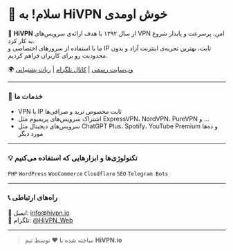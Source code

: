 # 👋 سلام! به HiVPN خوش اومدی  

🔐 **HiVPN** از سال ۱۳۹۲ با هدف ارائه‌ی سرویس‌های VPN امن، پرسرعت و پایدار شروع به کار کرد.  
ما با استفاده از سرورهای اختصاصی و IP ثابت، بهترین تجربه‌ی اینترنت آزاد و بدون محدودیت رو برای کاربران فراهم کردیم.  

🌍 [وب‌سایت رسمی](https://hivpn.io) | [کانال تلگرام](https://t.me/HiVPN_Web) | [ربات پشتیبانی](https://t.me/HiVPN_VPNBOT)

---

### 🚀 خدمات ما  
- VPN با IP ثابت مخصوص ترید و صرافی‌ها  
- اشتراک سرویس‌های پریمیوم مثل ExpressVPN، NordVPN، PureVPN و ...  
- سرویس‌های دیجیتال مثل ChatGPT Plus، Spotify، YouTube Premium و ده‌ها مورد دیگر  

---

### 💡 تکنولوژی‌ها و ابزارهایی که استفاده می‌کنیم  
`PHP` `WordPress` `WooCommerce` `Cloudflare` `SEO` `Telegram Bots`  

---

### 📞 راه‌های ارتباطی  
📩 ایمیل: info@hivpn.io  
📱 تلگرام: [@HiVPN_Web](https://t.me/HiVPN_Web)  

---

> ساخته شده با ❤️ توسط تیم **HiVPN.io**
